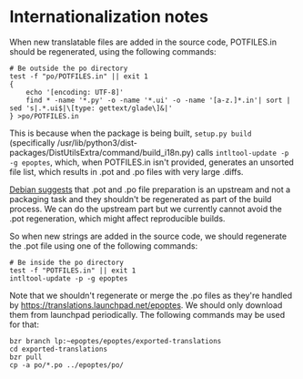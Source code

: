 # Internationalization notes

When new translatable files are added in the source code, POTFILES.in should be
regenerated, using the following commands:

```shell
# Be outside the po directory
test -f "po/POTFILES.in" || exit 1
{
    echo '[encoding: UTF-8]'
    find * -name '*.py' -o -name '*.ui' -o -name '[a-z.]*.in'| sort | sed 's|.*.ui$|\[type: gettext/glade\]&|'
} >po/POTFILES.in
```

This is because when the package is being built, `setup.py build` (specifically
/usr/lib/python3/dist-packages/DistUtilsExtra/command/build_i18n.py) calls
`intltool-update -p -g epoptes`, which, when POTFILES.in isn't provided,
generates an unsorted file list, which results in .pot and .po files with very
large .diffs.

[Debian suggests](https://bugs.debian.org/cgi-bin/bugreport.cgi?bug=792687#30)
that .pot and .po file preparation is an upstream and not a packaging task and
they shouldn't be regenerated as part of the build process. We can do the
upstream part but we currently cannot avoid the .pot regeneration, which might
affect reproducible builds.

So when new strings are added in the source code, we should regenerate the .pot
file using one of the following commands:

```shell
# Be inside the po directory
test -f "POTFILES.in" || exit 1
intltool-update -p -g epoptes
```

Note that we shouldn't regenerate or merge the .po files as they're handled by
<https://translations.launchpad.net/epoptes>. We should only download them from
launchpad periodically. The following commands may be used for that:

```shell
bzr branch lp:~epoptes/epoptes/exported-translations
cd exported-translations
bzr pull
cp -a po/*.po ../epoptes/po/
```
